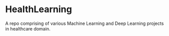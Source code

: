 # HealthLearning
A repo comprising of various Machine Learning and Deep Learning projects in healthcare domain.

